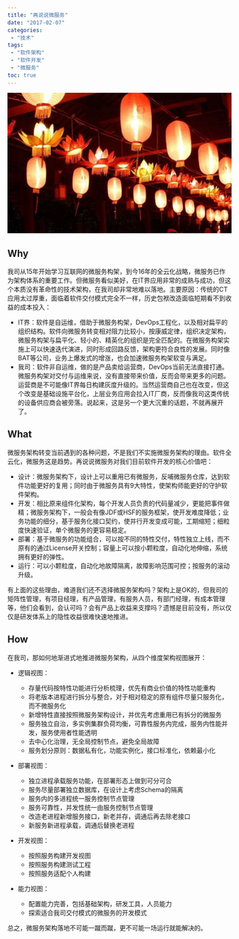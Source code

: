 ```yaml
---
title: "再说说微服务"
date: "2017-02-07"
categories:
 - "技术"
tags:
 - "软件架构"
 - "软件开发"
 - "微服务"
toc: true
---
```


![](/images/msa/timg.jpeg)

## Why

我司从15年开始学习互联网的微服务构架，到今16年的全云化战略，微服务已作为架构体系的重要工作。但微服务看似美好，在IT界应用非常的成熟与成功，但这个本质没有革命性的技术架构，在我司却非常地难以落地。主要原因：传统的CT应用太过厚重，面临着软件交付模式完全不一样，历史包袱改造面临短期看不到收益的成本投入：

 - IT界：软件是自运维，借助于微服务构架，DevOps工程化，以及相对扁平的组织结构。软件向微服务转变相对阻力比较小，按康威定律，组织决定架构，微服务构架与扁平化、轻小的、精英化的组织是完全匹配的。在微服务构架实施上可以快速迭代演进，同时形成回路反馈，架构更符合良性的发展。同时像BAT等公司，业务上爆发式的增涨，也会加速微服务构架软变与满足。
 - 我司：软件非自运维，做的是产品卖给运营商，DevOps当前无法直接打通。微服务构架对交付与运维来说，没有直接带来价值，反而会带来更多的问题。运营商是不可能像IT界每日构建灰度升级的。当然运营商自己也在改变，但这个改变是基础设施平台化，上层业务应用会拉入IT厂商，反而像我司这类传统的设备供应商会被旁落。说起来，这是另一个更大沉重的话题，不就再展开了。

<!--more-->

## What

微服务架构转变当前遇到的各种问题，不是我们不实施微服务架构的理由。软件全云化，微服务这是趋势。再说说微服务对我们目前软件开发的核心价值吧：

 - 设计：微服务架构下，设计上可以重用已有微服务，反哺微服务仓库，达到软件功能更好的复用；同时由于微服务具有9大特性，使架构师能更好的守护软件架构。
 - 开发：相比原来组件化架构，每个开发人员负责的代码量减少，更能把事件做精；微服务架构下，一般会有像JDF或HSF的服务框架，使开发难度降低；业务功能的细分，基于服务化接口契约，使并行开发变成可能，工期缩短；细粒度快速验证，单个微服务的更容易稳定。
 - 部署：基于微服务的功能组合，可以按不同的特性交付，特性独立上线，而不原有的通过License开关控制；容量上可以按小颗粒度，自动化地伸缩，系统拥有更好的弹性。
 - 运行：可以小颗粒度，自动化地故障隔离，故障影响范围可控；按服务的滚动升级。

有上面的这些理由，难道我们还不选择微服务架构吗？架构上是OK的，但我司的矩阵性管理，有项目经理，有产品管理，有服务人员，有部门经理，有成本管理等，他们会看到，会认可吗？会有产品上收益来支撑吗？遗憾是目前没有，所以仅仅是研发体系上的隐性收益很难快速地推进。

## How

在我司，那如何地渐进式地推进微服务架构，从四个维度架构视图展开：

 - 逻辑视图：
   
   - 存量代码按特性功能进行分析梳理，优先有商业价值的特性功能重构
   - 将老版本进程进行拆分与整合，对于相对稳定的原有组件尽量只服务化，而不微服务化
   - 新增特性直接按照微服务架构设计，并优先考虑重用已有拆分的微服务
   - 服务独立自治，多实例集群负荷均衡，可靠性服务内完成，服务内性能并发，服务使用者性能透明
   - 去中心化治理，无全局控制节点，避免全局故障
   - 服务划分原则：数据私有化，功能实例化，接口标准化，依赖最小化
 
 - 部署视图：

   - 独立进程承载服务功能，在部署形态上做到可分可合
   - 服务尽量部署独立数据库，在设计上考虑Schema的隔离
   - 服务内的多进程统一服务控制节点管理
   - 服务可靠性，并发性统一由服务控制节点管理
   - 改造老进程新增服务接口，新老并存，调通后再去除老接口
   - 新服务新进程承载，调通后替换老进程

 - 开发视图：
  
   - 按照服务构建开发视图
   - 按照服务构建测试工程
   - 按照服务适配个人构建

 - 能力视图：
  
   - 配置能力完善，包括基础架构，研发工具，人员能力
   - 探索适合我司交付模式的微服务的开发模式

总之，微服务架构落地不可能一蹴而蹴，更不可能一场运行就能解决的。